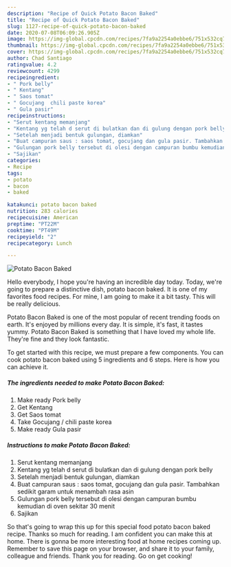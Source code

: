 ```yaml
---
description: "Recipe of Quick Potato Bacon Baked"
title: "Recipe of Quick Potato Bacon Baked"
slug: 1127-recipe-of-quick-potato-bacon-baked
date: 2020-07-08T06:09:26.905Z
image: https://img-global.cpcdn.com/recipes/7fa9a2254a0ebbe6/751x532cq70/potato-bacon-baked-foto-resep-utama.jpg
thumbnail: https://img-global.cpcdn.com/recipes/7fa9a2254a0ebbe6/751x532cq70/potato-bacon-baked-foto-resep-utama.jpg
cover: https://img-global.cpcdn.com/recipes/7fa9a2254a0ebbe6/751x532cq70/potato-bacon-baked-foto-resep-utama.jpg
author: Chad Santiago
ratingvalue: 4.2
reviewcount: 4299
recipeingredient:
- " Pork belly"
- " Kentang"
- " Saos tomat"
- " Gocujang  chili paste korea"
- " Gula pasir"
recipeinstructions:
- "Serut kentang memanjang"
- "Kentang yg telah d serut di bulatkan dan di gulung dengan pork belly"
- "Setelah menjadi bentuk gulungan, diamkan"
- "Buat campuran saus : saos tomat, gocujang dan gula pasir. Tambahkan sedikit garam untuk menambah rasa asin"
- "Gulungan pork belly tersebut di olesi dengan campuran bumbu kemudian di oven sekitar 30 menit"
- "Sajikan"
categories:
- Recipe
tags:
- potato
- bacon
- baked

katakunci: potato bacon baked 
nutrition: 283 calories
recipecuisine: American
preptime: "PT22M"
cooktime: "PT49M"
recipeyield: "2"
recipecategory: Lunch

---
```



![Potato Bacon Baked](https://img-global.cpcdn.com/recipes/7fa9a2254a0ebbe6/751x532cq70/potato-bacon-baked-foto-resep-utama.jpg)

Hello everybody, I hope you're having an incredible day today. Today, we're going to prepare a distinctive dish, potato bacon baked. It is one of my favorites food recipes. For mine, I am going to make it a bit tasty. This will be really delicious.



Potato Bacon Baked is one of the most popular of recent trending foods on earth. It's enjoyed by millions every day. It is simple, it's fast, it tastes yummy. Potato Bacon Baked is something that I have loved my whole life. They're fine and they look fantastic.


To get started with this recipe, we must prepare a few components. You can cook potato bacon baked using 5 ingredients and 6 steps. Here is how you can achieve it.

<!--inarticleads1-->

##### The ingredients needed to make Potato Bacon Baked:

1. Make ready  Pork belly
1. Get  Kentang
1. Get  Saos tomat
1. Take  Gocujang / chili paste korea
1. Make ready  Gula pasir




<!--inarticleads2-->

##### Instructions to make Potato Bacon Baked:

1. Serut kentang memanjang
1. Kentang yg telah d serut di bulatkan dan di gulung dengan pork belly
1. Setelah menjadi bentuk gulungan, diamkan
1. Buat campuran saus : saos tomat, gocujang dan gula pasir. Tambahkan sedikit garam untuk menambah rasa asin
1. Gulungan pork belly tersebut di olesi dengan campuran bumbu kemudian di oven sekitar 30 menit
1. Sajikan




So that's going to wrap this up for this special food potato bacon baked recipe. Thanks so much for reading. I am confident you can make this at home. There is gonna be more interesting food at home recipes coming up. Remember to save this page on your browser, and share it to your family, colleague and friends. Thank you for reading. Go on get cooking!
